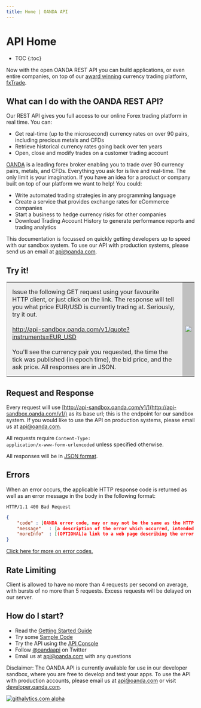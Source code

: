 ```yaml
---
title: Home | OANDA API
---
```


# API Home

* TOC
{:toc}

Now with the open OANDA REST API you can build applications, or even entire companies, on top of our [award winning](http://www.forexcrunch.com/forex-magnates-summit-oanda-wins-best-forex-broker-award/) 
currency trading platform, [fxTrade](http://fxtrade.com). 

What can I do with the OANDA REST API?
--------------------------------------

Our REST API gives you full access to our online Forex trading platform in real time.  You can:

* Get real-time (up to the microsecond) currency rates on over 90 pairs, including precious metals and CFDs
* Retrieve historical currency rates going back over ten years
* Open, close and modify trades on a customer trading account

[OANDA](http://www.oanda.com) is a leading forex broker enabling you to trade over 90 currency pairs, metals, and CFDs. Everything you ask for is live and real-time.  The only limit is your imagination.  If you have an idea for a product or company
built on top of our platform we want to help!  You could:

* Write automated trading strategies in any programming language 
* Create a service that provides exchange rates for eCommerce companies
* Start a business to hedge currency risks for other companies
* Download Trading Account History to generate performance reports and trading analytics

This documentation is focussed on quickly getting developers up to speed with our sandbox system.
To use our API with production systems, please send us an email at [api@oanda.com](mailto:api@oanda.com).  

Try it!
-------

<table style="border:1px solid lightgray">
  <tr>
    <td style="background-color:#EEEEEE; padding:15px">
    Issue the following GET request using your favourite HTTP client, or just click on the link.  The response will tell you what price EUR/USD is currently trading at.  Seriously, try it out.
    <br/><br/>
    <a href="http://api-sandbox.oanda.com/v1/quote?instruments=EUR_USD">http://api-sandbox.oanda.com/v1/quote?instruments=EUR_USD</a>
    <br/><br/>
    You'll see the currency pair you requested, the time the tick was published (in epoch time), the bid price, and the ask price.  All responses are in JSON.
    </td>
    <td style="background-color:#C0C0C0"><img src="https://raw.github.com/oanda/apidocs/master/images/box.png" /></td>
  </tr>
</table>

Request and Response
--------------------

Every request will use [http://api-sandbox.oanda.com/v1/](http://api-sandbox.oanda.com/v1/) as its base url; this is the endpoint for our sandbox system. If you would like to use the API on production systems, please email us at [api@oanda.com](mailto:api@oanda.com).

All requests require <code>Content-Type: application/x-www-form-urlencoded</code> unless specified otherwise.

All responses will be in [JSON format](http://www.json.org).


Errors
------

When an error occurs, the applicable HTTP response code is returned as well as an error message in the body in the following format:

    HTTP/1.1 400 Bad Request

~~~json
{
    "code" : [OANDA error code, may or may not be the same as the HTTP status code],
    "message"   : [a description of the error which occurred, intended for developers],
    "moreInfo"  : [(OPTIONAL)a link to a web page describing the error and possible causes and solutions]
}
~~~

[Click here for more on error codes.](/docs/v1/troubleshooting)


Rate Limiting
-------------

Client is allowed to have no more than 4 requests per second on average, with bursts of no more than 5 requests. Excess requests will be delayed on our server.

How do I start?
---------------

* Read the [Getting Started Guide](/docs/v1/getting_started/)
* Try some [Sample Code](/docs/v1/code-samples/)
* Try the API using the [API Console](https://apigee.com/oandapoc/embed/console/oanda)
* Follow [@oandaapi](http://twitter.com/oandaapi) on Twitter
* Email us at api@oanda.com with any questions 

Disclaimer: The OANDA API is currently available for use in our developer sandbox, where you are free to develop and test your apps.  To use the API with production accounts, please email us at [api@oanda.com](mailto:api@oanda.com) or visit [developer.oanda.com](http://developer.oanda.com).

[![githalytics.com alpha](https://cruel-carlota.pagodabox.com/08c4e77e4cb54028197e21a0923e9311 "githalytics.com")](http://githalytics.com/oanda/apidocs)

